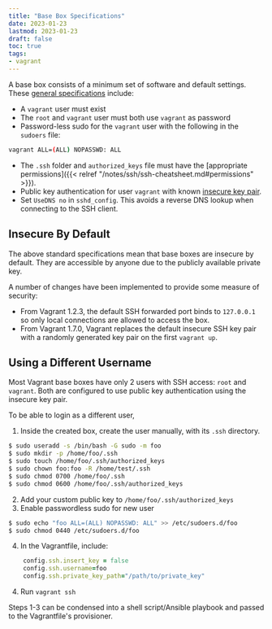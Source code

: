 ```yaml
---
title: "Base Box Specifications"
date: 2023-01-23
lastmod: 2023-01-23
draft: false
toc: true
tags:
- vagrant
---
```


A base box consists of a minimum set of software and default settings. These
[general
specifications](https://developer.hashicorp.com/vagrant/docs/boxes/base)
include:

- A `vagrant` user must exist
- The `root` and `vagrant` user must both use `vagrant` as password
- Password-less sudo for the `vagrant` user with the following in the `sudoers`
  file:

```bash
vagrant ALL=(ALL) NOPASSWD: ALL
```

- The `.ssh` folder and `authorized_keys` file must have the [appropriate
  permissions]({{< relref "/notes/ssh/ssh-cheatsheet.md#permissions" >}}).
- Public key authentication for user `vagrant` with known [insecure key
  pair](https://github.com/hashicorp/vagrant/tree/master/keys).
- Set `UseDNS no` in `sshd_config`. This avoids a reverse DNS lookup when
  connecting to the SSH client.


## Insecure By Default

The above standard specifications mean that base boxes are insecure by default.
They are accessible by anyone due to the publicly available private key.

A number of changes have been implemented to provide some measure of security:

- From Vagrant 1.2.3, the default SSH forwarded port binds to `127.0.0.1` so
  only local connections are allowed to access the box.
- From Vagrant 1.7.0, Vagrant replaces the default insecure SSH key pair with a
  randomly generated key pair on the first `vagrant up`.

## Using a Different Username

Most Vagrant base boxes have only 2 users with SSH access: `root` and `vagrant`.
Both are configured to use public key authentication using the insecure key pair.

To be able to login as a different user,

1. Inside the created box, create the user manually, with its `.ssh` directory.

```bash
$ sudo useradd -s /bin/bash -G sudo -m foo
$ sudo mkdir -p /home/foo/.ssh
$ sudo touch /home/foo/.ssh/authorized_keys
$ sudo chown foo:foo -R /home/test/.ssh
$ sudo chmod 0700 /home/foo/.ssh
$ sudo chmod 0600 /home/foo/.ssh/authorized_keys
```

2. Add your custom public key to `/home/foo/.ssh/authorized_keys`
3. Enable passwordless sudo for new user

```bash
$ sudo echo "foo ALL=(ALL) NOPASSWD: ALL" >> /etc/sudoers.d/foo
$ sudo chmod 0440 /etc/sudoers.d/foo
```

4. In the Vagrantfile, include:

```ruby
	config.ssh.insert_key = false
	config.ssh.username=foo
	config.ssh.private_key_path="/path/to/private_key"
```

4. Run `vagrant ssh`

Steps 1-3 can be condensed into a shell script/Ansible playbook and passed to
the Vagrantfile's provisioner.
